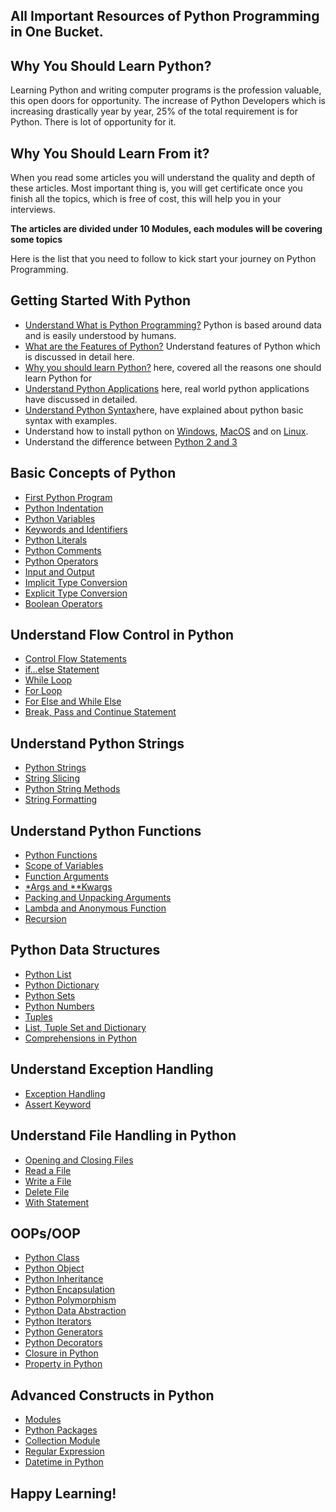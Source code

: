 ## All Important Resources of Python Programming in One Bucket.

## Why You Should Learn Python?

Learning Python and writing computer programs is the profession valuable, this open doors for opportunity. The increase of Python Developers which is increasing drastically year by year, 25% of the total requirement is for Python. There is lot of opportunity for it.

## Why You Should Learn From it?

When you read some articles you will understand the quality and depth of these articles. Most important thing is, you will get certificate once you finish all the topics, which is free of cost, this will help you in your interviews.

**The articles are divided under 10 Modules, each modules will be covering some topics** 

Here is the list that you need to follow to kick start your journey on Python Programming.


## Getting Started With Python

- [Understand What is Python Programming?](https://www.scaler.com/topics/python/what-is-python/) Python is based around data and is easily understood by humans.
- [What are the Features of Python?](https://www.scaler.com/topics/python/features-of-python/) Understand features of Python which is discussed in detail here.
- [Why you should learn Python?](https://www.scaler.com/topics/python/what-is-python-programming/) here, covered all the reasons one should learn Python for
- [Understand Python Applications](https://www.scaler.com/topics/python/applications-of-python/) here, real world python applications have discussed in detailed.
- [Understand Python Syntax](https://www.scaler.com/topics/python/python-syntax/)here, have explained about python basic syntax with examples.
- Understand how to install python on [Windows](https://www.scaler.com/topics/python/how-to-install-python-in-windows/), [MacOS](https://www.scaler.com/topics/python/how-to-install-python-on-macos/) and on [Linux](https://www.scaler.com/topics/python/install-python-on-linux/).
- Understand the difference between [Python 2 and 3](https://www.scaler.com/topics/python/difference-between-python-2-and-python-3/)


## Basic Concepts of Python

- [First Python Program](https://www.scaler.com/topics/python/python-first-program/)
- [Python Indentation](https://www.scaler.com/topics/python/indentation-in-python/)
- [Python Variables](https://www.scaler.com/topics/python/variables-in-python/)
- [Keywords and Identifiers](https://www.scaler.com/topics/python/python-keywords-and-identifiers/)
- [Python Literals](https://www.scaler.com/topics/python/literals-in-python/) 
- [Python Comments](https://www.scaler.com/topics/python/comments-in-python/)
- [Python Operators](https://www.scaler.com/topics/python/operators-in-python/)
- [Input and Output](https://www.scaler.com/topics/python/python-input-and-output/)
- [Implicit Type Conversion](https://www.scaler.com/topics/python/implicit-type-conversion-in-python/)
- [Explicit Type Conversion](https://www.scaler.com/topics/python/explicit-type-conversion-in-python/)
- [Boolean Operators](https://www.scaler.com/topics/python/boolean-operators-in-python/)

## Understand Flow Control in Python 

- [Control Flow Statements](https://www.scaler.com/topics/python/control-flow-statements-in-python/)
- [if…else Statement](https://www.scaler.com/topics/python/python-if-else-statement/)
- [While Loop](https://www.scaler.com/topics/python/while-loop-in-python/)
- [For Loop](https://www.scaler.com/topics/python/for-loop-in-python/)
- [For Else and While Else](https://www.scaler.com/topics/python/for-else-and-while-else-in-python/)
- [Break, Pass and Continue Statement](https://www.scaler.com/topics/python/break-pass-and-continue-statement-in-python/)

## Understand Python Strings
- [Python Strings](https://www.scaler.com/topics/python/strings-in-python/)
- [String Slicing](https://www.scaler.com/topics/python/string-slicing-in-python/)
- [Python String Methods](https://www.scaler.com/topics/python/string-methods-python/)
- [String Formatting](https://www.scaler.com/topics/python/string-formatting-in-python/)

## Understand Python Functions

- [Python Functions](https://www.scaler.com/topics/python/functions-in-python/)
- [Scope of Variables](https://www.scaler.com/topics/python/python-functions-scope/)
- [Function Arguments](https://www.scaler.com/topics/python/types-of-function-arguments-in-python/)
- [*Args and **Kwargs](https://www.scaler.com/topics/python/args-and-kwargs-in-python/)
- [Packing and Unpacking Arguments](https://www.scaler.com/topics/python/packing-and-unpacking-in-python/)
- [Lambda and Anonymous Function](https://www.scaler.com/topics/python/lambda-and-anonymous-function-in-python/)
- [Recursion](https://www.scaler.com/topics/python/recursion-in-python/)

## Python Data Structures

- [Python List](https://www.scaler.com/topics/python/list-in-python/)
- [Python Dictionary](https://www.scaler.com/topics/python/dictionary-in-python/)
- [Python Sets](https://www.scaler.com/topics/python/sets-in-python/)
- [Python Numbers](https://www.scaler.com/topics/python/sets-in-python/)
- [Tuples](https://www.scaler.com/topics/python/tuples-in-python/)
- [List, Tuple Set and Dictionary](https://www.scaler.com/topics/python/difference-between-dictionary-list-tuple-and-set-in-python/)
- [Comprehensions in Python](https://www.scaler.com/topics/python/comprehensions-in-python/)

## Understand Exception Handling

- [Exception Handling](https://www.scaler.com/topics/python/exception-handling-in-python/)
- [Assert Keyword](https://www.scaler.com/topics/python/assert-keyword-in-python/)

## Understand File Handling in Python

- [Opening and Closing Files](https://www.scaler.com/topics/python/opening-and-closing-files-in-python/)
- [Read a File](https://www.scaler.com/topics/python/how-to-read-a-file-in-python/)
- [Write a File](https://www.scaler.com/topics/python/how-to-write-a-file-in-python/)
- [Delete File](https://www.scaler.com/topics/python/how-to-delete-file-in-python/)
- [With Statement](https://www.scaler.com/topics/python/with-statement-in-python/)

## OOPs/OOP

- [Python Class](https://www.scaler.com/topics/python/class-in-python/)
- [Python Object](https://www.scaler.com/topics/python/what-is-object-in-python/)
- [Python Inheritance](https://www.scaler.com/topics/python/inheritance-in-python/)
- [Python Encapsulation](https://www.scaler.com/topics/python/encapsulation-in-python/)
- [Python Polymorphism](https://www.scaler.com/topics/python/polymorphism-in-python/)
- [Python Data Abstraction](https://www.scaler.com/topics/python/data-abstraction-in-python/)
- [Python Iterators](https://www.scaler.com/topics/python/iterators-in-python/)
- [Python Generators](https://www.scaler.com/topics/python/python-generators/)
- [Python Decorators](https://www.scaler.com/topics/python/python-decorators/)
- [Closure in Python](https://www.scaler.com/topics/python/python-closure/)
- [Property in Python](https://www.scaler.com/topics/python/python-property/)

## Advanced Constructs in Python

- [Modules](https://www.scaler.com/topics/python/python-modules/)
- [Python Packages](https://www.scaler.com/topics/python/python-packages/)
- [Collection Module](https://www.scaler.com/topics/python/python-collection-module/)
- [Regular Expression](https://www.scaler.com/topics/python/regular-expression-in-python/)
- [Datetime in Python](https://www.scaler.com/topics/python/datetime-python/)


## Happy Learning!
